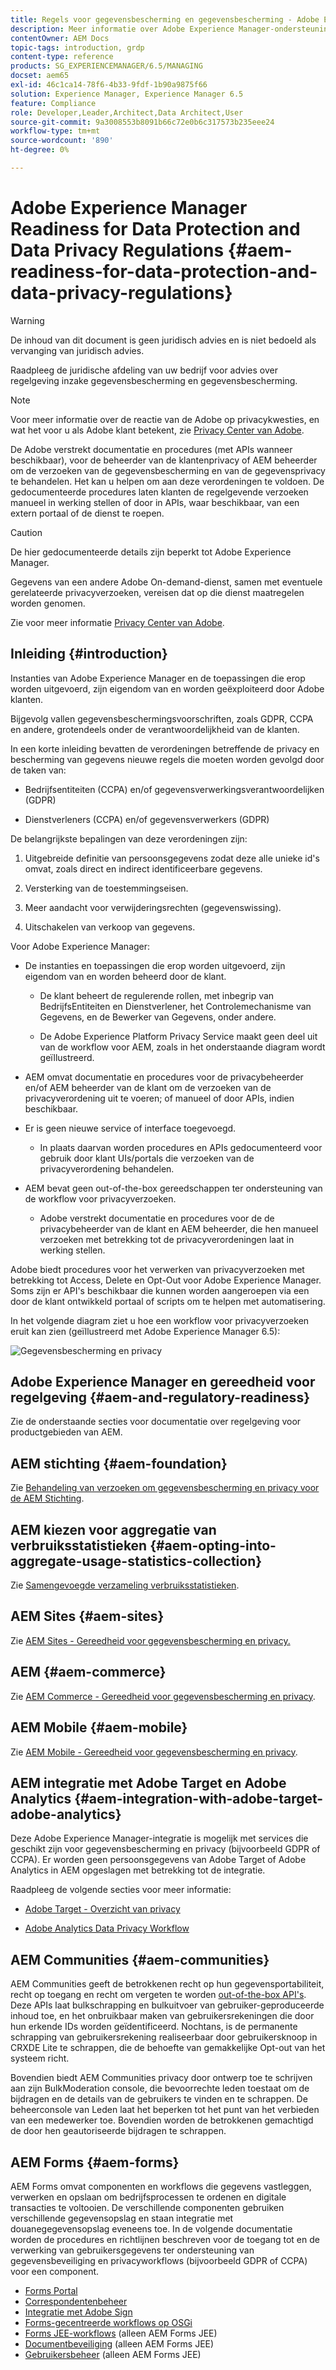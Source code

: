 ```yaml
---
title: Regels voor gegevensbescherming en gegevensbescherming - Adobe Experience Manager-gereedheid
description: Meer informatie over Adobe Experience Manager-ondersteuning voor de verschillende Data Protection and Data Privacy Regulations. Het omvat de algemene gegevensbeschermingsverordening van de EU (GDPR), de California Consumer Privacy Act en hoe te om te voldoen wanneer het uitvoeren van een nieuw AEM project.
contentOwner: AEM Docs
topic-tags: introduction, grdp
content-type: reference
products: SG_EXPERIENCEMANAGER/6.5/MANAGING
docset: aem65
exl-id: 46c1ca14-78f6-4b33-9fdf-1b90a9875f66
solution: Experience Manager, Experience Manager 6.5
feature: Compliance
role: Developer,Leader,Architect,Data Architect,User
source-git-commit: 9a3008553b8091b66c72e0b6c317573b235eee24
workflow-type: tm+mt
source-wordcount: '890'
ht-degree: 0%

---
```


# Adobe Experience Manager Readiness for Data Protection and Data Privacy Regulations {#aem-readiness-for-data-protection-and-data-privacy-regulations}

>[!WARNING]
>
>De inhoud van dit document is geen juridisch advies en is niet bedoeld als vervanging van juridisch advies.
>
>Raadpleeg de juridische afdeling van uw bedrijf voor advies over regelgeving inzake gegevensbescherming en gegevensbescherming.

>[!NOTE]
>
>Voor meer informatie over de reactie van de Adobe op privacykwesties, en wat het voor u als Adobe klant betekent, zie [Privacy Center van Adobe](https://www.adobe.com/privacy.html).

De Adobe verstrekt documentatie en procedures (met APIs wanneer beschikbaar), voor de beheerder van de klantenprivacy of AEM beheerder om de verzoeken van de gegevensbescherming en van de gegevensprivacy te behandelen. Het kan u helpen om aan deze verordeningen te voldoen. De gedocumenteerde procedures laten klanten de regelgevende verzoeken manueel in werking stellen of door in APIs, waar beschikbaar, van een extern portaal of de dienst te roepen.

>[!CAUTION]
>
>De hier gedocumenteerde details zijn beperkt tot Adobe Experience Manager.
>
>Gegevens van een andere Adobe On-demand-dienst, samen met eventuele gerelateerde privacyverzoeken, vereisen dat op die dienst maatregelen worden genomen.
>
>Zie voor meer informatie [Privacy Center van Adobe](https://www.adobe.com/privacy.html).

## Inleiding {#introduction}

Instanties van Adobe Experience Manager en de toepassingen die erop worden uitgevoerd, zijn eigendom van en worden geëxploiteerd door Adobe klanten.

Bijgevolg vallen gegevensbeschermingsvoorschriften, zoals GDPR, CCPA en andere, grotendeels onder de verantwoordelijkheid van de klanten.

In een korte inleiding bevatten de verordeningen betreffende de privacy en bescherming van gegevens nieuwe regels die moeten worden gevolgd door de taken van:

* Bedrijfsentiteiten (CCPA) en/of gegevensverwerkingsverantwoordelijken (GDPR)

* Dienstverleners (CCPA) en/of gegevensverwerkers (GDPR)

De belangrijkste bepalingen van deze verordeningen zijn:

1. Uitgebreide definitie van persoonsgegevens zodat deze alle unieke id&#39;s omvat, zoals direct en indirect identificeerbare gegevens.

2. Versterking van de toestemmingseisen.

3. Meer aandacht voor verwijderingsrechten (gegevenswissing).

4. Uitschakelen van verkoop van gegevens.

Voor Adobe Experience Manager:

* De instanties en toepassingen die erop worden uitgevoerd, zijn eigendom van en worden beheerd door de klant.

   * De klant beheert de regulerende rollen, met inbegrip van BedrijfsEntiteiten en Dienstverlener, het Controlemechanisme van Gegevens, en de Bewerker van Gegevens, onder andere.

   * De Adobe Experience Platform Privacy Service maakt geen deel uit van de workflow voor AEM, zoals in het onderstaande diagram wordt geïllustreerd.

* AEM omvat documentatie en procedures voor de privacybeheerder en/of AEM beheerder van de klant om de verzoeken van de privacyverordening uit te voeren; of manueel of door APIs, indien beschikbaar.

* Er is geen nieuwe service of interface toegevoegd.

   * In plaats daarvan worden procedures en APIs gedocumenteerd voor gebruik door klant UIs/portals die verzoeken van de privacyverordening behandelen.

* AEM bevat geen out-of-the-box gereedschappen ter ondersteuning van de workflow voor privacyverzoeken.

   * Adobe verstrekt documentatie en procedures voor de de privacybeheerder van de klant en AEM beheerder, die hen manueel verzoeken met betrekking tot de privacyverordeningen laat in werking stellen.

Adobe biedt procedures voor het verwerken van privacyverzoeken met betrekking tot Access, Delete en Opt-Out voor Adobe Experience Manager. Soms zijn er API&#39;s beschikbaar die kunnen worden aangeroepen via een door de klant ontwikkeld portaal of scripts om te helpen met automatisering.

In het volgende diagram ziet u hoe een workflow voor privacyverzoeken eruit kan zien (geïllustreerd met Adobe Experience Manager 6.5):

![Gegevensbescherming en privacy](assets/data-protection-and-privacy-01.png)

## Adobe Experience Manager en gereedheid voor regelgeving {#aem-and-regulatory-readiness}

Zie de onderstaande secties voor documentatie over regelgeving voor productgebieden van AEM.

## AEM stichting {#aem-foundation}

Zie [Behandeling van verzoeken om gegevensbescherming en privacy voor de AEM Stichting](/help/sites-administering/handling-gdpr-requests-for-aem-platform.md).

## AEM kiezen voor aggregatie van verbruiksstatistieken {#aem-opting-into-aggregate-usage-statistics-collection}

Zie [Samengevoegde verzameling verbruiksstatistieken](/help/sites-deploying/opt-in-aggregated-usage-statistics.md).

## AEM Sites {#aem-sites}

Zie [AEM Sites - Gereedheid voor gegevensbescherming en privacy.](/help/sites-administering/gdpr-compliance-sites.md)

## AEM {#aem-commerce}

Zie [AEM Commerce - Gereedheid voor gegevensbescherming en privacy](/help/sites-administering/gdpr-compliance-commerce.md).

## AEM Mobile {#aem-mobile}

Zie [AEM Mobile - Gereedheid voor gegevensbescherming en privacy](/help/mobile/aem-mobile-gdpr-compliance.md).

## AEM integratie met Adobe Target en Adobe Analytics {#aem-integration-with-adobe-target-adobe-analytics}

Deze Adobe Experience Manager-integratie is mogelijk met services die geschikt zijn voor gegevensbescherming en privacy (bijvoorbeeld GDPR of CCPA). Er worden geen persoonsgegevens van Adobe Target of Adobe Analytics in AEM opgeslagen met betrekking tot de integratie.

Raadpleeg de volgende secties voor meer informatie:

* [Adobe Target - Overzicht van privacy](https://developer.adobe.com/target/before-implement/privacy/cmp-privacy-and-general-data-protection-regulation/?lang=en)

* [Adobe Analytics Data Privacy Workflow](https://experienceleague.adobe.com/docs/analytics/admin/admin-tools/data-governance/an-gdpr-workflow.html)

## AEM Communities {#aem-communities}

AEM Communities geeft de betrokkenen recht op hun gegevensportabiliteit, recht op toegang en recht om vergeten te worden [out-of-the-box API&#39;s](/help/communities/user-ugc-management-service.md). Deze APIs laat bulkschrapping en bulkuitvoer van gebruiker-geproduceerde inhoud toe, en het onbruikbaar maken van gebruikersrekeningen die door hun erkende IDs worden geïdentificeerd. Nochtans, is de permanente schrapping van gebruikersrekening realiseerbaar door gebruikersknoop in CRXDE Lite te schrappen, die de behoefte van gemakkelijke Opt-out van het systeem richt.

Bovendien biedt AEM Communities privacy door ontwerp toe te schrijven aan zijn BulkModeration console, die bevoorrechte leden toestaat om de bijdragen en de details van de gebruikers te vinden en te schrappen. De beheerconsole van Leden laat het beperken tot het punt van het verbieden van een medewerker toe. Bovendien worden de betrokkenen gemachtigd de door hen geautoriseerde bijdragen te schrappen.

## AEM Forms {#aem-forms}

AEM Forms omvat componenten en workflows die gegevens vastleggen, verwerken en opslaan om bedrijfsprocessen te ordenen en digitale transacties te voltooien. De verschillende componenten gebruiken verschillende gegevensopslag en staan integratie met douanegegevensopslag eveneens toe. In de volgende documentatie worden de procedures en richtlijnen beschreven voor de toegang tot en de verwerking van gebruikersgegevens ter ondersteuning van gegevensbeveiliging en privacyworkflows (bijvoorbeeld GDPR of CCPA) voor een component.

* [Forms Portal](/help/forms/using/forms-portal-handling-user-data.md)
* [Correspondentenbeheer](/help/forms/using/correspondence-management-handling-user-data.md)
* [Integratie met Adobe Sign](/help/forms/using/integration-adobe-sign-handling-user-data.md)
* [Forms-gecentreerde workflows op OSGi](/help/forms/using/forms-workflow-osgi-handling-user-data.md)
* [Forms JEE-workflows](/help/forms/using/forms-workflow-jee-handling-user-data.md) (alleen AEM Forms JEE)
* [Documentbeveiliging](/help/forms/using/document-security-handling-user-data.md) (alleen AEM Forms JEE)
* [Gebruikersbeheer](/help/forms/using/user-management-handling-user-data.md) (alleen AEM Forms JEE)
